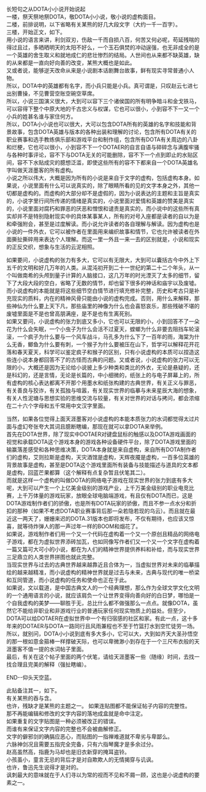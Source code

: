 长短句之从DOTA小小说开始说起  
一楼，祭天祭地祭DOTA，敬DOTA小小说，敬小说的虚构面目。   
二楼，前排说明，以下省略有关某熊的好几大段文字（大约一千一百字）。    
三楼，开始正文，如下。  
用小说的语言来讲，利剑双刃，伤敌一千而自损八百，何苦又何必呢，苟延残喘的得过且过，多晒晒明天的太阳不好么，一个玉石俱焚的冲动逞强，也无非成全的是一个英雄的舍生取义和就地成仁的悲壮惨烈的结局。人世间也从来都不缺英雄，缺的从来都是一直向好向善的改变，某熊大概也是如此。   
又或者说，能够逆天改命从来是小说剧本话剧舞台故事，鲜有现实寻常普通小人物。  
所以，DOTA中的英雄都有名字，而小兵只能是小兵。真可谓是，只叹赵云七进七出别曹操，不见曹营空账空碗空草席。  
所以，小说三国演义很大，大到可以容下三个诸侯国的所有明争暗斗和金戈铁马，可以容得下整个中原大地的千古忠义与权谋，它也可以很小，小到容不下一又一个小兵的姓甚名谁与家住何方。  
所以，DOTA小小说也可以很大，大可以包含DOTA所有的英雄的名字和技能和背景故事，包含DOTA英雄与版本的各种出装和理解的讨论，包含所有DOTA有关的职业赛事和选手教练俱乐部和游戏平台和制作组，包含所有DOTA有关周边的八卦和烂梗，它也可以很小，小到容不下一个DOTAER的自言自语与碎碎念与满腹牢骚与各种时事评论，容不下与DOTA无关的可能删除，容不下一个点到即止的水贴区间，容不下水贴成灾的臆想泛滥，即使这些所有的容不下都来自一个DOTA英雄名字叫做天涯墨客的所有虚构。  
小说之所以伟大，大概是因为所有的小说是来自于文字的虚构，包括虚构本身。如果说，小说里面有什么可以说真实的，除了眼睛所看的见的文字本身之外，其他一切都是虚构的。而虚构的大部分却不是虚假的，因为小说表达的主题和主旨是真实的，小说字里行间所传递的情绪是真实的，小说里面对爱情和英雄的赞美是真实的，小说里面对腐朽和罪恶的厌恶和憎恨和谴责是真实的，而小说中的这些所有真实却并不是特别隐射现实中的具体某事某人，所有的对号入座都是读者的自以为是和牵强附会，甚至是过度解读。而小说允许读者的各自理解与解读。因为虚构也是小说的一件外衣，它可以被作者在里面用来编织故事和情节，它也允许被读者在外面撕扯撕碎用来表达个人理解。而这一里一外且一来一去的区别就是，小说和现实的正反交织，想象与生活的云泥相照。  

如果要问，小说虚构的张力有多大，它可以有无限大，大到可以囊括古今中外上下五千的文明和好几万年的人类。从混沌初开到二十一世纪的第二十二个年头，从一个叫做南希的头颅到量子计算的人脑接口，这几万年的时光湮灭了太多的细节，留下了大段大段的空白，省略了无数的情节，却也留下很多的神话和庙宇以及废墟。而小说虚构的本能就是将这些细节空白情节进行填充修补完整，历史和考古只是补充现实的质料，内在的精神风骨只能由小说的虚构完成。否则，用什么来解释，那些神仙为什么要上天下凡，那些庙里的神像为什么也会喜怒哀乐，那些残破不堪的废墟里面是不是也曾高朋满座，是不是也有生离死别。  
如果又要问，小说虚构的张力到底又多小，它也可以无限的小，小到回答不了一朵花为什么会失眠，一个小虫子为什么会活不过夏天，螳螂为什么非要去阻挡车轮滚滚，一个疯子为什么要与一个风车战斗，马孔多为什么下了一百年的雨，海棠为什么无香，鲫鱼为什么要有刺，一个猴子为什么要被压在山下，哲学可以解释花开花落和春天夏天，科学可以鉴定疯子和猴子的区别，只有小说虚构的本质可以捏造这些连小说本身都回答不了的古怪而古典的问题。又或者说，小说虚构的张力可以无限的小，大概还是因为无论给小说披上多少种类和类比的外衣，无论是悬疑的，还是科幻的，还是言情，无论是长篇的，中小细微的，纸张上的与电子屏幕上的，所有虚构的核心表达都离不开那个用墨水和纸张构建的古典世界，有关正义与罪恶，有关善良与狡诈，有关孤独与喧嚣，有关现实世界的临摹与未来星辰大海的想象，有关人性泥塘与思想实验的思维交流与较量，有关对世界的对话与拷问，都会浓缩在二十六个字母和五千常用中文汉字里面。

当然，如果各位觉得上面天涯墨客对小说虚构的本能本质张力的水词都觉得太过片面与虚幻夸张夸大其词且臆断瞎编，那现在就可以拿DOTA来举例。  
首先在DOTA世界，除了现实中DOTAER对键盘鼠标的触感以及DOTA游戏画面的视觉和承载DOTA这个游戏本身的游戏各种设备硬件平台，除了DOTA游戏里面的输赢落差感受和各种思维决策，DOTA本身就是来自虚构，来自所有DOTA制作者们的虚构，艾则拉斯是虚构，天灾酒馆是虚构，天辉夜魇是虚构，一百多位英雄的背景故事是虚构，甚至是DOTA这个游戏里面所有装备与技能描述与道具的文本都是虚构，回蓝芒果都算（这个解释有点复杂暂且伏笔其二）。  
而就是这样一个虚构的叫做DOTA的网络电子游戏在现实世界的张力到底有多大呢，大到可以产生一个上亿美金级别的游戏产业，上千万美金级别的职业电竞比赛，上千万体量的游戏玩家，放眼全球电脑端游戏，有且仅有DOTA而已，这是DOTA游戏制作者们的骄傲，也是所有DOTA玩家的骄傲，而且不参一点水分和折扣的那种（如果不考虑DOTA职业赛事背后那一朵若隐若现的乌云）。而且就在最近这一两天了，姗姗来迟的DOTA.31版本也即将发布，不仅有期待，也应该又惊喜，就等待炸弹人的那一声过年一样的BOOM和烟花了。  
如果说，游戏制作者们用一个又一个代码在虚构着一个又一个原创且精品的网络电子游戏，都在为虚拟世界添砖加瓦，也如同像写作者们又一个又一个文字在虚构着一篇又篇可大可小的小说，都在为人们的精神世界提供养料和补给，而与现实世界三足鼎立的人类世界拼图也就此完整。  
当现实世界与过去的古典世界越来越靠近且合体为一，当虚拟世界对未来的临摹描绘的越来越精准，而小说虚构的精神世界就是过去与未来，古典与现代的唯一桥梁和互同管道，而小说虚构的任务和使命也正在于此。  
如果说，文以载道，是中国古典文人的一个经典理想，那么作为全球文学文化文明的一个通用语言的小说，就应该肩负一个让世界变得向善向好的白日梦，哪怕是一个自我虚构的美梦——聊胜于无，总比什么都不做强那么一点点。就像DOTA，虽然它不能给非职业和非游戏行业的普通玩家任何现实物质上的益处。但至少，DOTA可以给DOTAER在虚拟世界中一个有归宿感的社区和家。有此一点，这十多年来的DOTAER与DOTA一路同行且风雨兼程也不至于竹篮打水到空忙徒劳一场。  
所以，就别问，DOTA小小说到底有多大多小，它可以大，大到如齐天大圣孙悟空的那一根如意金箍棒一样撑破天际，也可以卑微渺小到存在于一个三尺布衣般的天涯墨客不值一提的水词帖子里面。  
最后，有关在这个帖子里面的两个伏笔，请给天涯墨客一些（随缘）时间，去找一找合理且完美的解释（强扯瞎编）。  

END--仰头天空蓝。  

此贴备注其一，如下。  
有关某熊的吞与含。  
也许，残缺才是某熊的主题之一。 
如果连贴图都不能保证帖子内容的完整性。  
那不再能编辑和修改的文字内容的落地成盒就是命中注定。  
如果重复的文字贴图是一种必须被改正的错误。  
而谁有来保证文字内容的完整也不会被曲解修正。  
文字的僻邪剑的确膈应恶心，而贴图的一指禅难道就不卑劣与卑鄙么。  
六脉神剑况且需要五指完全完备，只有六指琴魔才是多余过分。  
赵高虽然高，指鹿为马却也是旧衣新穿的掩耳盗铃。  
小孩虽小，童言无忌的背后才是对自欺欺人的无情揭穿与讥讽。  
也许，鲁迅先生说得才是对的。  
讽刺最大的意味就在于人们寻以为常的视而不见和不屑一顾，这也是小说虚构的要素之一。
